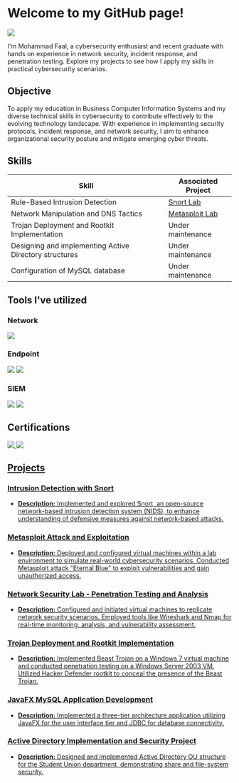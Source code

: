 # Welcome to my GitHub page!
<a href="https://www.linkedin.com/in/mohammadfaal/"><img src="https://img.shields.io/badge/-LinkedIn-0072b1?&style=for-the-badge&logo=linkedin&logoColor=white" /></a>

I'm Mohammad Faal, a cybersecurity enthusiast and recent graduate with hands on experience in network security, incident response, and penetration testing. Explore my projects to see how I apply my skills in practical cybersecurity scenarios.

## Objective

To apply my education in Business Computer Information Systems and my diverse technical skills in cybersecurity to contribute effectively to the evolving technology landscape. With experience in implementing security protocols, incident response, and network security, I aim to enhance organizational security posture and mitigate emerging cyber threats.

## Skills


| Skill                                         | Associated Project         |
|-----------------------------------------------|----------------------------|
| Rule-Based Intrusion Detection                | <a href="https://github.com/Mofaal/mofaal-IntrusionDetection/blob/main/README.md">Snort Lab</a>|
| Network Manipulation and DNS Tactics                | <a href="https://github.com/Mofaal/eternalblue-exploitation/blob/main/README.md">Metasploit Lab</a>|
| Trojan Deployment and Rootkit Implementation  | Under maintenance |
| Designing and implementing Active Directory structures  | Under maintenance |
| Configuration of MySQL database               | Under maintenance |


## Tools I've utilized
### Network
<div>
    <img src="https://img.shields.io/badge/-Wireshark-1679A7?&style=for-the-badge&logo=Wireshark&logoColor=white" />

</div>

### Endpoint
<div>
    <img src="https://img.shields.io/badge/-Microsoft_Defender_for_Endpoint-00A4EF?&style=for-the-badge&logo=Microsoft&logoColor=white" />
    <img src="https://img.shields.io/badge/-Velociraptor-4B275F?&style=for-the-badge&logo=Velociraptor&logoColor=white" />
</div>

### SIEM
<div>
    <img src="https://img.shields.io/badge/-Microsoft_Sentinel-0078D4?&style=for-the-badge&logo=Microsoft&logoColor=white" />
    <img src="https://img.shields.io/badge/-Splunk-000000?&style=for-the-badge&logo=Splunk&logoColor=white" />
</div>

## Certifications
<div>
<a href="https://www.credly.com/badges/693ba802-535b-4c58-9cd3-f9de4a36f18c/linked_in_profile"><img src="https://img.shields.io/badge/-Security%2B-FF0000?&style=for-the-badge&logo=CompTIA&logoColor=white" />
<img src="https://img.shields.io/badge/-Network%2B-007ACC?&style=for-the-badge&logo=CompTIA&logoColor=white" />

</div>

## Projects


### Intrusion Detection with Snort
- **Description:** Implemented and explored Snort, an open-source network-based intrusion detection system (NIDS), to enhance understanding of defensive measures against network-based attacks.

### Metasploit Attack and Exploitation
- **Description:** Deployed and configured virtual machines within a lab environment to simulate real-world cybersecurity scenarios. Conducted Metasploit attack "Eternal Blue" to exploit vulnerabilities and gain unauthorized access.

### Network Security Lab - Penetration Testing and Analysis
- **Description:** Configured and initiated virtual machines to replicate network security scenarios. Employed tools like Wireshark and Nmap for real-time monitoring, analysis, and vulnerability assessment.

### Trojan Deployment and Rootkit Implementation
- **Description:** Implemented Beast Trojan on a Windows 7 virtual machine and conducted penetration testing on a Windows Server 2003 VM. Utilized Hacker Defender rootkit to conceal the presence of the Beast Trojan.


### JavaFX MySQL Application Development
- **Description:** Implemented a three-tier architecture application utilizing JavaFX for the user interface tier and JDBC for database connectivity.


### Active Directory Implementation and Security Project
- **Description:** Designed and implemented Active Directory OU structure for the Student Union department, demonstrating share and file-system security.

